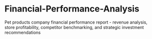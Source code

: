 # Financial-Performance-Analysis
Pet products company financial performance report - revenue analysis, store profitability, competitor benchmarking, and strategic investment recommendations
